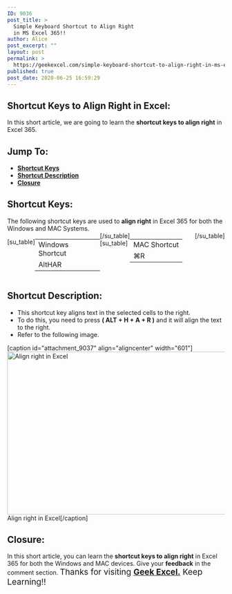 ```yaml
---
ID: 9036
post_title: >
  Simple Keyboard Shortcut to Align Right
  in MS Excel 365!!
author: Alice
post_excerpt: ""
layout: post
permalink: >
  https://geekexcel.com/simple-keyboard-shortcut-to-align-right-in-ms-excel-365/
published: true
post_date: 2020-06-25 16:59:29
---
```

<h2>Shortcut Keys to Align Right in Excel:</h2>
In this short article, we are going to learn the <strong>shortcut keys to align right</strong> in Excel 365.
<h2>Jump To:</h2>
<ul>
 	<li><strong><a href="#1">Shortcut Keys</a></strong></li>
 	<li><strong><a href="#2">Shortcut Description</a></strong></li>
 	<li><strong><a href="#3">Closure</a></strong></li>
</ul>
<h2 id="1">Shortcut Keys:</h2>
The following shortcut keys are used to <strong>align right</strong> in Excel 365 for both the Windows and MAC Systems.
<div style="display: flex;">

[su_table]
<table>
<tbody>
<tr>
<td>Windows Shortcut</td>
</tr>
<tr>
<td style="display: flex;"><span class="key-flex"><span class="win-key"><span class="custom-span-key">Alt</span></span></span><span class="key-flex"><span class="win-key"><span class="custom-span-key">H</span></span></span><span class="key-flex"><span class="win-key"><span class="custom-span-key">A</span></span></span><span class="key-flex"><span class="win-key"><span class="custom-span-key">R</span></span></span></td>
</tr>
</tbody>
</table>
[/su_table]
[su_table]
<table style="float: right;">
<tbody>
<tr>
<td>MAC Shortcut</td>
</tr>
<tr>
<td style="display: flex;"><span class="key-flex"><span class="mac-key"><span class="custom-span-key">⌘</span></span></span><span class="key-flex"><span class="mac-key"><span class="custom-span-key">R</span></span></span></td>
</tr>
</tbody>
</table>
[/su_table]

</div>
<h2 id="2">Shortcut Description:</h2>
<ul>
 	<li>This shortcut key aligns text in the selected cells to the right.</li>
 	<li>To do this, you need to press <strong>( ALT + H + A + R )</strong> and it will align the text to the right.</li>
 	<li>Refer to the following image.</li>
</ul>
[caption id="attachment_9037" align="aligncenter" width="601"]<img class="size-full wp-image-9037" src="https://geekexcel.com/wp-content/uploads/2020/06/ezgif.com-optimize-43-1.gif" alt="Align right in Excel" width="601" height="377" /> Align right in Excel[/caption]
<h2 id="3">Closure:</h2>
In this short article, you can learn the <strong>shortcut keys to align right</strong> in Excel 365 for both the Windows and MAC devices. Give your <strong>feedback</strong> in the comment section. <span style="font-size: 19px;">Thanks for visiting <strong><a href="https://geekexcel.com/">Geek Excel.</a></strong> Keep Learning!!</span>